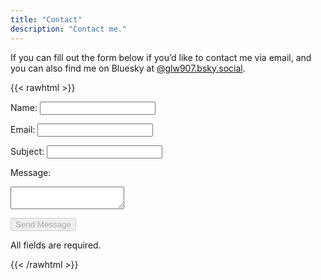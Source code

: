 ```yaml
---
title: "Contact"
description: "Contact me."
---
```


If you can fill out the form below if you’d like to contact me via email, and you can also find me on Bluesky at [@glw907.bsky.social](https://bsky.app/profile/glw907.bsky.social).

{{< rawhtml >}}
<form action="https://formspree.io/f/your-form-id" method="POST" id="contact-form">
  <label for="name">Name:</label>
  <input type="text" id="name" name="name" required />

  <label for="email">Email:</label>
  <input type="email" id="email" name="_replyto" required />

  <label for="subject">Subject:</label>
  <input type="text" id="subject" name="subject" required />

  <label for="message">Message:</label>
  <textarea id="message" name="message" required></textarea>

  <button type="submit" disabled>Send Message</button>
</form>
<p>All fields are required.</p>
{{< /rawhtml >}}